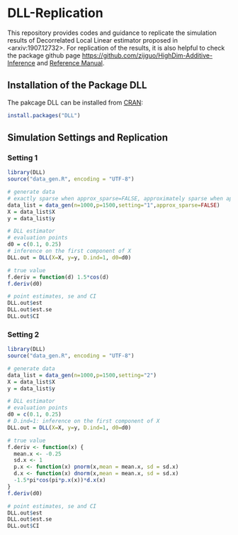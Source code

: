 # DLL-Replication
This repository provides codes and guidance to replicate the simulation results of Decorrelated Local Linear estimator proposed in \<arxiv:1907.12732\>. For replication of the results, it is also helpful to check the package github page https://github.com/zijguo/HighDim-Additive-Inference and [Reference Manual](https://cran.r-project.org/web/packages/DLL/DLL.pdf).

## Installation of the Package DLL
The pakcage DLL can be installed from [CRAN](https://cran.r-project.org/):
```R
install.packages("DLL")
```

## Simulation Settings and Replication

### Setting 1
```R
library(DLL)
source("data_gen.R", encoding = "UTF-8")

# generate data
# exactly sparse when approx_sparse=FALSE, approximately sparse when approx_sparse=TRUE
data_list = data_gen(n=1000,p=1500,setting="1",approx_sparse=FALSE)
X = data_list$X
y = data_list$y

# DLL estimator
# evaluation points
d0 = c(0.1, 0.25)
# inference on the first component of X
DLL.out = DLL(X=X, y=y, D.ind=1, d0=d0)

# true value
f.deriv = function(d) 1.5*cos(d)
f.deriv(d0)

# point estimates, se and CI
DLL.out$est
DLL.out$est.se
DLL.out$CI

```


### Setting 2
```R
library(DLL)
source("data_gen.R", encoding = "UTF-8")

# generate data
data_list = data_gen(n=1000,p=1500,setting="2")
X = data_list$X
y = data_list$y

# DLL estimator
# evaluation points
d0 = c(0.1, 0.25)
# D.ind=1: inference on the first component of X
DLL.out = DLL(X=X, y=y, D.ind=1, d0=d0)

# true value
f.deriv <- function(x) {
  mean.x <- -0.25
  sd.x <- 1
  p.x <- function(x) pnorm(x,mean = mean.x, sd = sd.x)
  d.x <- function(x) dnorm(x,mean = mean.x, sd = sd.x)
  -1.5*pi*cos(pi*p.x(x))*d.x(x)
}
f.deriv(d0)

# point estimates, se and CI
DLL.out$est
DLL.out$est.se
DLL.out$CI

```


